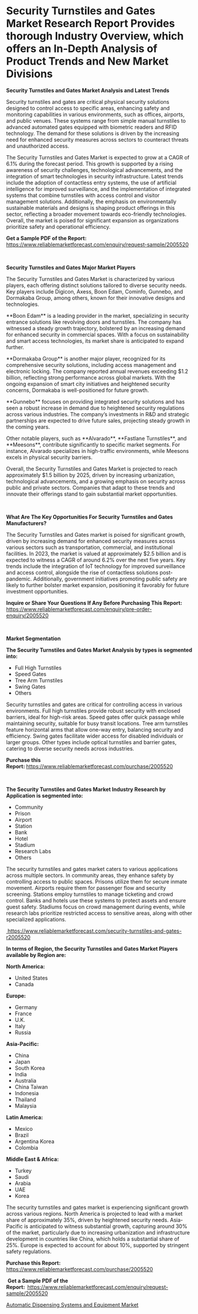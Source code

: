 <p><h1>Security Turnstiles and Gates Market Research Report Provides thorough Industry Overview, which offers an In-Depth Analysis of Product Trends and New Market Divisions</h1></p><p><strong>Security Turnstiles and Gates Market Analysis and Latest Trends</strong></p>
<p><p>Security turnstiles and gates are critical physical security solutions designed to control access to specific areas, enhancing safety and monitoring capabilities in various environments, such as offices, airports, and public venues. These systems range from simple manual turnstiles to advanced automated gates equipped with biometric readers and RFID technology. The demand for these solutions is driven by the increasing need for enhanced security measures across sectors to counteract threats and unauthorized access.</p><p>The Security Turnstiles and Gates Market is expected to grow at a CAGR of 6.1% during the forecast period. This growth is supported by a rising awareness of security challenges, technological advancements, and the integration of smart technologies in security infrastructure. Latest trends include the adoption of contactless entry systems, the use of artificial intelligence for improved surveillance, and the implementation of integrated systems that combine turnstiles with access control and visitor management solutions. Additionally, the emphasis on environmentally sustainable materials and designs is shaping product offerings in this sector, reflecting a broader movement towards eco-friendly technologies. Overall, the market is poised for significant expansion as organizations prioritize safety and operational efficiency.</p></p>
<p><strong>Get a Sample PDF of the Report:&nbsp;</strong> <a href="https://www.reliablemarketforecast.com/enquiry/request-sample/2005520?utm_campaign=1141&utm_medium=2&utm_source=Github&utm_content=ia&utm_term=02032025&utm_id=security-turnstiles-and-gates">https://www.reliablemarketforecast.com/enquiry/request-sample/2005520</a></p>
<p>&nbsp;</p>
<p><strong>Security Turnstiles and Gates Major Market Players</strong></p>
<p><p>The Security Turnstiles and Gates Market is characterized by various players, each offering distinct solutions tailored to diverse security needs. Key players include Digicon, Axess, Boon Edam, Cominfo, Gunnebo, and Dormakaba Group, among others, known for their innovative designs and technologies.</p><p>**Boon Edam** is a leading provider in the market, specializing in security entrance solutions like revolving doors and turnstiles. The company has witnessed a steady growth trajectory, bolstered by an increasing demand for enhanced security in commercial spaces. With a focus on sustainability and smart access technologies, its market share is anticipated to expand further.</p><p>**Dormakaba Group** is another major player, recognized for its comprehensive security solutions, including access management and electronic locking. The company reported annual revenues exceeding $1.2 billion, reflecting strong performance across global markets. With the ongoing expansion of smart city initiatives and heightened security concerns, Dormakaba is well-positioned for future growth.</p><p>**Gunnebo** focuses on providing integrated security solutions and has seen a robust increase in demand due to heightened security regulations across various industries. The company’s investments in R&D and strategic partnerships are expected to drive future sales, projecting steady growth in the coming years.</p><p>Other notable players, such as **Alvarado**, **Fastlane Turnstiles**, and **Meesons**, contribute significantly to specific market segments. For instance, Alvarado specializes in high-traffic environments, while Meesons excels in physical security barriers.</p><p>Overall, the Security Turnstiles and Gates Market is projected to reach approximately $1.5 billion by 2025, driven by increasing urbanization, technological advancements, and a growing emphasis on security across public and private sectors. Companies that adapt to these trends and innovate their offerings stand to gain substantial market opportunities.</p></p>
<p>&nbsp;</p>
<p><strong>What Are The Key Opportunities For Security Turnstiles and Gates Manufacturers?</strong></p>
<p><p>The Security Turnstiles and Gates market is poised for significant growth, driven by increasing demand for enhanced security measures across various sectors such as transportation, commercial, and institutional facilities. In 2023, the market is valued at approximately $2.5 billion and is expected to witness a CAGR of around 6.2% over the next five years. Key trends include the integration of IoT technology for improved surveillance and access control, alongside the rise of contactless solutions post-pandemic. Additionally, government initiatives promoting public safety are likely to further bolster market expansion, positioning it favorably for future investment opportunities.</p></p>
<p><strong>Inquire or Share Your Questions If Any Before Purchasing This Report:</strong> <a href="https://www.reliablemarketforecast.com/enquiry/pre-order-enquiry/2005520?utm_campaign=1141&utm_medium=2&utm_source=Github&utm_content=ia&utm_term=02032025&utm_id=security-turnstiles-and-gates">https://www.reliablemarketforecast.com/enquiry/pre-order-enquiry/2005520</a></p>
<p>&nbsp;</p>
<p><strong>Market Segmentation</strong></p>
<p><strong>The Security Turnstiles and Gates Market Analysis by types is segmented into:</strong></p>
<p><ul><li>Full High Turnstiles</li><li>Speed Gates</li><li>Tree Arm Turnstiles</li><li>Swing Gates</li><li>Others</li></ul></p>
<p><p>Security turnstiles and gates are critical for controlling access in various environments. Full high turnstiles provide robust security with enclosed barriers, ideal for high-risk areas. Speed gates offer quick passage while maintaining security, suitable for busy transit locations. Tree arm turnstiles feature horizontal arms that allow one-way entry, balancing security and efficiency. Swing gates facilitate wider access for disabled individuals or larger groups. Other types include optical turnstiles and barrier gates, catering to diverse security needs across industries.</p></p>
<p><strong>Purchase this Report:&nbsp;</strong><a href="https://www.reliablemarketforecast.com/purchase/2005520?utm_campaign=1141&utm_medium=2&utm_source=Github&utm_content=ia&utm_term=02032025&utm_id=security-turnstiles-and-gates">https://www.reliablemarketforecast.com/purchase/2005520</a></p>
<p>&nbsp;</p>
<p><strong>The Security Turnstiles and Gates Market Industry Research by Application is segmented into:</strong></p>
<p><ul><li>Community</li><li>Prison</li><li>Airport</li><li>Station</li><li>Bank</li><li>Hotel</li><li>Stadium</li><li>Research Labs</li><li>Others</li></ul></p>
<p><p>The security turnstiles and gates market caters to various applications across multiple sectors. In community areas, they enhance safety by controlling access to public spaces. Prisons utilize them for secure inmate movement. Airports require them for passenger flow and security screening. Stations employ turnstiles to manage ticketing and crowd control. Banks and hotels use these systems to protect assets and ensure guest safety. Stadiums focus on crowd management during events, while research labs prioritize restricted access to sensitive areas, along with other specialized applications.</p></p>
<p><a href="https://www.reliablemarketforecast.com/security-turnstiles-and-gates-r2005520?utm_campaign=1141&utm_medium=2&utm_source=Github&utm_content=ia&utm_term=02032025&utm_id=security-turnstiles-and-gates">&nbsp;https://www.reliablemarketforecast.com/security-turnstiles-and-gates-r2005520</a></p>
<p><strong>In terms of Region, the Security Turnstiles and Gates Market Players available by Region are:</strong></p>
<p>
    <p> <strong> North America: </strong>
        <ul>
            <li>United States</li>
            <li>Canada</li>
        </ul>
        </p> 
    <p> <strong> Europe: </strong>
        <ul>
            <li>Germany</li>
            <li>France</li>
            <li>U.K.</li>
            <li>Italy</li>
            <li>Russia</li>
        </ul>
        </p> 
    <p> <strong> Asia-Pacific: </strong>
        <ul>
            <li>China</li>
            <li>Japan</li>
            <li>South Korea</li>
            <li>India</li>
            <li>Australia</li>
            <li>China Taiwan</li>
            <li>Indonesia</li>
            <li>Thailand</li>
            <li>Malaysia</li>
        </ul>
        </p> 
    <p> <strong> Latin America: </strong>
        <ul>
            <li>Mexico</li>
            <li>Brazil</li>
            <li>Argentina Korea</li>
            <li>Colombia</li>
        </ul>
        </p> 
    <p> <strong> Middle East & Africa: </strong>
        <ul>
            <li>Turkey</li>
            <li>Saudi</li>
            <li>Arabia</li>
            <li>UAE</li>
            <li>Korea</li>
        </ul>
    </p>
    </p>
<p><p>The security turnstiles and gates market is experiencing significant growth across various regions. North America is projected to lead with a market share of approximately 35%, driven by heightened security needs. Asia-Pacific is anticipated to witness substantial growth, capturing around 30% of the market, particularly due to increasing urbanization and infrastructure development in countries like China, which holds a substantial share of 25%. Europe is expected to account for about 10%, supported by stringent safety regulations.</p></p>
<p><strong>Purchase this Report: </strong><a href="https://www.reliablemarketforecast.com/purchase/2005520?utm_campaign=1141&utm_medium=2&utm_source=Github&utm_content=ia&utm_term=02032025&utm_id=security-turnstiles-and-gates">https://www.reliablemarketforecast.com/purchase/2005520</a></p>
<p>&nbsp;<strong>Get a Sample PDF of the Report:&nbsp;&nbsp;</strong><a href="https://www.reliablemarketforecast.com/enquiry/request-sample/2005520?utm_campaign=1141&utm_medium=2&utm_source=Github&utm_content=ia&utm_term=02032025&utm_id=security-turnstiles-and-gates">https://www.reliablemarketforecast.com/enquiry/request-sample/2005520</a></p>
<p><strong></strong></p>
<p><p><a href="https://github.com/FassouRP/Market-Research-Report-List-7/blob/main/automatic-dispensing-systems-and-equipment-market.md?utm_campaign=1141&utm_medium=2&utm_source=Github&utm_content=ia&utm_term=02032025&utm_id=security-turnstiles-and-gates">Automatic Dispensing Systems and Equipment Market</a></p></p>
